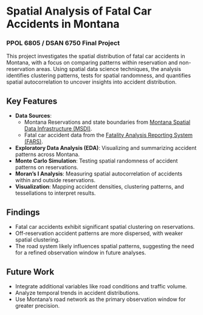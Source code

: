 # Spatial Analysis of Fatal Car Accidents in Montana 
### PPOL 6805 / DSAN 6750 Final Project


This project investigates the spatial distribution of fatal car accidents in Montana, with a focus on comparing patterns within reservation and non-reservation areas. Using spatial data science techniques, the analysis identifies clustering patterns, tests for spatial randomness, and quantifies spatial autocorrelation to uncover insights into accident distribution.  

## Key Features  
- **Data Sources**:  
  - Montana Reservations and state boundaries from [Montana Spatial Data Infrastructure (MSDI)](https://msl.mt.gov/geoinfo/msdi/administrative_boundaries/).  
  - Fatal car accident data from the [Fatality Analysis Reporting System (FARS)](https://www.nhtsa.gov/crash-data-systems/fatality-analysis-reporting-system).  
- **Exploratory Data Analysis (EDA)**: Visualizing and summarizing accident patterns across Montana.  
- **Monte Carlo Simulation**: Testing spatial randomness of accident patterns on reservations.  
- **Moran’s I Analysis**: Measuring spatial autocorrelation of accidents within and outside reservations.  
- **Visualization**: Mapping accident densities, clustering patterns, and tessellations to interpret results.  

## Findings  
- Fatal car accidents exhibit significant spatial clustering on reservations.  
- Off-reservation accident patterns are more dispersed, with weaker spatial clustering.  
- The road system likely influences spatial patterns, suggesting the need for a refined observation window in future analyses.  

## Future Work  
- Integrate additional variables like road conditions and traffic volume.  
- Analyze temporal trends in accident distributions.  
- Use Montana’s road network as the primary observation window for greater precision.  
